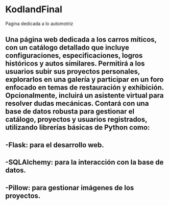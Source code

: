 # KodlandFinal
Pagina dedicada a lo automotriz
## Una página web dedicada a los carros míticos, con un catálogo detallado que incluye configuraciones, especificaciones, logros históricos y autos similares. Permitirá a los usuarios subir sus proyectos personales, explorarlos en una galería y participar en un foro enfocado en temas de restauración y exhibición. Opcionalmente, incluirá un asistente virtual para resolver dudas mecánicas. Contará con una base de datos robusta para gestionar el catálogo, proyectos y usuarios registrados, utilizando librerías básicas de Python como:

## -Flask: para el desarrollo web.
## -SQLAlchemy: para la interacción con la base de datos.
## -Pillow: para gestionar imágenes de los proyectos.
